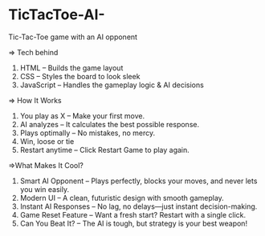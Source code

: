 # TicTacToe-AI-
Tic-Tac-Toe game with an AI opponent

=> Tech behind
1) HTML – Builds the game layout
2) CSS – Styles the board to look sleek
3) JavaScript – Handles the gameplay logic & AI decisions

=> How It Works
1) You play as X – Make your first move.
2) AI analyzes – It calculates the best possible response.
3) Plays optimally – No mistakes, no mercy.
4) Win, loose or tie
5) Restart anytime – Click Restart Game to play again.

=>What Makes It Cool?
1) Smart AI Opponent – Plays perfectly, blocks your moves, and never lets you win easily.
2) Modern UI – A clean, futuristic design with smooth gameplay.
3) Instant AI Responses – No lag, no delays—just instant decision-making.
4) Game Reset Feature – Want a fresh start? Restart with a single click.
5) Can You Beat It? – The AI is tough, but strategy is your best weapon!
